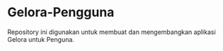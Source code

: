# Gelora-Pengguna
Repository ini digunakan untuk membuat dan mengembangkan aplikasi Gelora untuk Penguna.
